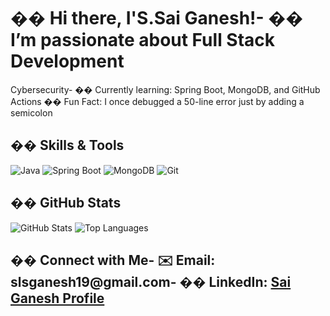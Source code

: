 # �� Hi there, I&#39;S.Sai Ganesh!- �� I’m passionate about Full Stack Development
Cybersecurity- �� Currently learning: Spring Boot, MongoDB, and GitHub Actions
�� Fun Fact: I once debugged a 50-line error just by adding a semicolon
## ��️ Skills &amp; Tools
![Java](https://img.shields.io/badge/Java-ED8B00?style=for-the-badge&amp;logo=java&amp;logoColor=white)
![Spring Boot](https://img.shields.io/badge/SpringBoot-6DB33F?style=for-the-badge&amp;logo=spring-boot&amp;logoColor=white)
![MongoDB](https://img.shields.io/badge/MongoDB-4DB33D?style=for-the-badge&amp;logo=mongodb&amp;logoColor=white)
![Git](https://img.shields.io/badge/Git-F05032?style=for-the-badge&amp;logo=git&amp;logoColor=white)
## �� GitHub Stats
![GitHub Stats](https://github-readme-stats.vercel.app/api?username=SaiGanesh1926&amp;show_icons=true&amp;theme=radical)
![Top Languages](https://github-readme-stats.vercel.app/api/top-langs/?username=SaiGanesh1926&amp;layout=compact)
## �� Connect with Me- ✉️ Email: slsganesh19@gmail.com- �� LinkedIn: [Sai Ganesh Profile](https://linkedin.com/in/SaiGanesh)
